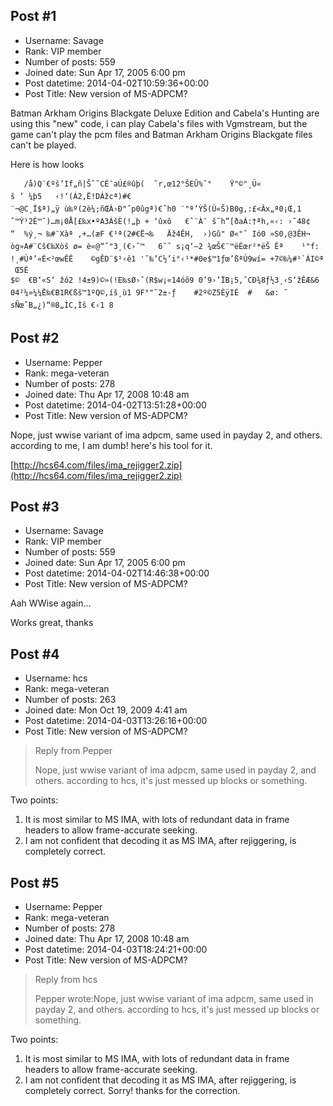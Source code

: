 ## Post #1
- Username: Savage
- Rank: VIP member
- Number of posts: 559
- Joined date: Sun Apr 17, 2005 6:00 pm
- Post datetime: 2014-04-02T10:59:36+00:00
- Post Title: New version of MS-ADPCM?

Batman Arkham Origins Blackgate Deluxe Edition and Cabela's Hunting are using this "new" code, i can play  Cabela's files with Vgmstream, but the game can't play the pcm files and Batman Arkham Origins Blackgate files can't be played.

Here is how looks

```
   /å)Q¨€ºš’If„ñ|Šˆ˜CÉ¯aÚ£®ûþ(  ˜r‚œ12°ŠEÛ%ˆ°	Ÿ"©"¸Ü«
š ’	¼þ5   ‹!‘(Á2‚Ë!DÁžcª)#€
¨¬@C¸Ï$ª)„ÿ ù‰º(2è¼;ñŒÀ›Ð"ˆp0ûgª)€ˆh0 ¨"ª’ÝŠ(Ù«Š)B0g‚:£<Âx„ª0¡Œ‚1 ˆ™Ý¹2Ê™˜)…m¡0Å[£‰x•ºA3ÀšÈ(!„þ + ‘ûxô 	€ˆ¨À¯ š˜h”[ðaÁ:†ªh‚«‹: ›˜48¢
“­	%ý¸¬ ‰#¨Xàª	‚+…(æF €¹ª(2#€Ë¬‰	Äž4ÊH‚	›)Gû" Ø«"ˆ Ió0 »S0‚@3ÊH¬ òg»A#¨Cš€‰Xòš	ø= è«@“ˆ"3¸(€›˜™	6˜ˆ s¡q‘–2 ¾œŠ€¨™ëÉœr²*ëŠ Êª	¹"f: !¸#Ùª’«È<²œwÊË	©gÊD¨$¹‹ê1 '˜‰’C½’i°‹¹*#0e$™1ƒœ’ßªÚ9wí= +7©‰¼#¹`ÁI©ª  Œ5É
$©	€­B‘«S‘	žô2 !4±9)©»(!E‰sØ›ˆ(R$w¡«14óõ9 0’9›’ÏB¡5‚ˆCÐ¾8ƒ½3¸‹S‘žÊÆ&6 04²¼»¼¼Ë‰€B1R€ßš™1ºQ©‚íš¸ù1 9F°"˜2±-ƒ	#2º©Z5ÈÿIÉ	# 	&ø: ˜	 sÑœˆB„¿)“®8„ÌC‚Ìš €‹1 8 
```
## Post #2
- Username: Pepper
- Rank: mega-veteran
- Number of posts: 278
- Joined date: Thu Apr 17, 2008 10:48 am
- Post datetime: 2014-04-02T13:51:28+00:00
- Post Title: New version of MS-ADPCM?

Nope, just wwise variant of ima adpcm, same used in payday 2, and others. according to me, I am dumb! here's his tool for it.

[http://hcs64.com/files/ima_rejigger2.zip](http://hcs64.com/files/ima_rejigger2.zip)
## Post #3
- Username: Savage
- Rank: VIP member
- Number of posts: 559
- Joined date: Sun Apr 17, 2005 6:00 pm
- Post datetime: 2014-04-02T14:46:38+00:00
- Post Title: New version of MS-ADPCM?

Aah WWise again...

Works great, thanks
## Post #4
- Username: hcs
- Rank: mega-veteran
- Number of posts: 263
- Joined date: Mon Oct 19, 2009 4:41 am
- Post datetime: 2014-04-03T13:26:16+00:00
- Post Title: New version of MS-ADPCM?

> Reply from Pepper
>
> Nope, just wwise variant of ima adpcm, same used in payday 2, and others. according to hcs, it's just messed up blocks or something.

Two points:
1. It is most similar to MS IMA, with lots of redundant data in frame headers to allow frame-accurate seeking.
2. I am not confident that decoding it as MS IMA, after rejiggering, is completely correct.
## Post #5
- Username: Pepper
- Rank: mega-veteran
- Number of posts: 278
- Joined date: Thu Apr 17, 2008 10:48 am
- Post datetime: 2014-04-03T18:24:21+00:00
- Post Title: New version of MS-ADPCM?

> Reply from hcs
>
> Pepper wrote:Nope, just wwise variant of ima adpcm, same used in payday 2, and others. according to hcs, it's just messed up blocks or something.

Two points:
1. It is most similar to MS IMA, with lots of redundant data in frame headers to allow frame-accurate seeking.
2. I am not confident that decoding it as MS IMA, after rejiggering, is completely correct.
Sorry! thanks for the correction.
